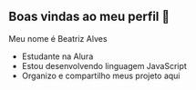 ## Boas vindas ao meu perfil 💜

Meu nome é Beatriz Alves

- Estudante na Alura
- Estou desenvolvendo linguagem JavaScript
- Organizo e compartilho meus projeto aqui
  
